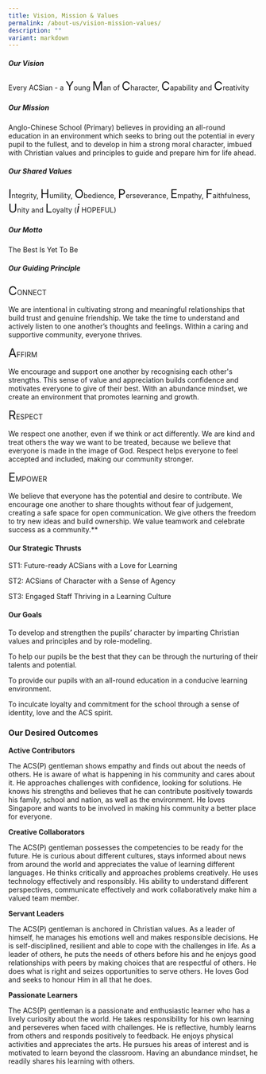 ```yaml
---
title: Vision, Mission & Values
permalink: /about-us/vision-mission-values/
description: ""
variant: markdown
---
```

##### **Our Vision**

<style>
    .highlight {
          font-size:24px
    }
  </style>
Every ACSian - a <span class="highlight">Y</span>oung <span class="highlight">M</span>an of  <span class="highlight">C</span>haracter, <span class="highlight">C</span>apability and <span class="highlight">C</span>reativity 

##### **Our Mission**

Anglo-Chinese School (Primary) believes in providing an all-round education in an environment which
seeks to bring out the potential in every pupil to the fullest, and to develop in him a strong moral
character, imbued with Christian values and principles to guide and prepare him for life ahead.

##### **Our Shared Values**

<style>
    .highlight {
          font-size:24px
    }
 </style>
<span class="highlight">I</span>ntegrity, <span class="highlight">H</span>umility, <span class="highlight">O</span>bedience, <span class="highlight">P</span>erseverance, <span class="highlight">E</span>mpathy, <span class="highlight">F</span>aithfulness, <span class="highlight">U</span>nity and <span class="highlight">L</span>oyalty (<span class="highlight">*i*</span> HOPEFUL)


 
##### **Our Motto**

The Best Is Yet To Be

##### **Our Guiding Principle**


<span class="highlight">C</span>ONNECT

We are intentional in cultivating strong and meaningful relationships that build trust and genuine friendship. We take the time to understand and actively listen to one another’s thoughts and feelings. Within a caring and supportive community, everyone thrives.


<span class="highlight">A</span>FFIRM

We encourage and support one another by recognising each other's strengths. This sense of value and appreciation builds confidence and motivates everyone to give of their best. With an abundance mindset, we create an environment that promotes learning and growth.


<span class="highlight">R</span>ESPECT

We respect one another, even if we think or act differently. We are kind and treat others the way we want to be treated, because we believe that everyone is made in the image of God. Respect helps everyone to feel accepted and included, making our community stronger. 



<span class="highlight">E</span>MPOWER

We believe that everyone has the potential and desire to contribute. We encourage one another to share thoughts without fear of judgement, creating a safe space for open communication. We give others the freedom to try new ideas and build ownership. We value teamwork and celebrate success as a community.**



#### **Our Strategic Thrusts**



ST1: Future-ready ACSians with a Love for Learning

ST2: ACSians of Character with a Sense of Agency

ST3: Engaged Staff Thriving in a Learning Culture


#### **Our Goals**

To develop and strengthen the pupils’ character by imparting Christian values and principles and by role-modeling.

To help our pupils be the best that they can be through the nurturing of their talents and potential.

To provide our pupils with an all-round education in a conducive learning environment.

To inculcate loyalty and commitment for the school through a sense of identity, love and the ACS spirit.

### **Our Desired Outcomes**

**Active Contributors**

The ACS(P) gentleman shows empathy and finds out about the needs of others. He is aware of what is happening in his community and cares about it. He approaches challenges with confidence, looking for solutions. He knows his strengths and believes that he can contribute positively towards his family, school and nation, as well as the environment. He loves Singapore and wants to be involved in making his community a better place for everyone.

**Creative Collaborators**

The ACS(P) gentleman possesses the competencies to be ready for the future. He is curious about different cultures, stays informed about news from around the world and appreciates the value of learning different languages. He thinks critically and approaches problems creatively. He uses technology effectively and responsibly. His ability to understand different perspectives, communicate effectively and work collaboratively make him a valued team member.

**Servant Leaders**

The ACS(P) gentleman is anchored in Christian values. As a leader of himself, he manages his emotions well and makes responsible decisions. He is self-disciplined, resilient and able to cope with the challenges in life. As a leader of others, he puts the needs of others before his and he enjoys good relationships with peers by making choices that are respectful of others. He does what is right and seizes opportunities to serve others. He loves God and seeks to honour Him in all that he does.

**Passionate Learners**

The ACS(P) gentleman is a passionate and enthusiastic learner who has a lively curiosity about the world. He takes responsibility for his own learning and perseveres when faced with challenges. He is reflective, humbly learns from others and responds positively to feedback. He enjoys physical activities and appreciates the arts. He pursues his areas of interest and is motivated to learn beyond the classroom. Having an abundance mindset, he readily shares his learning with others.